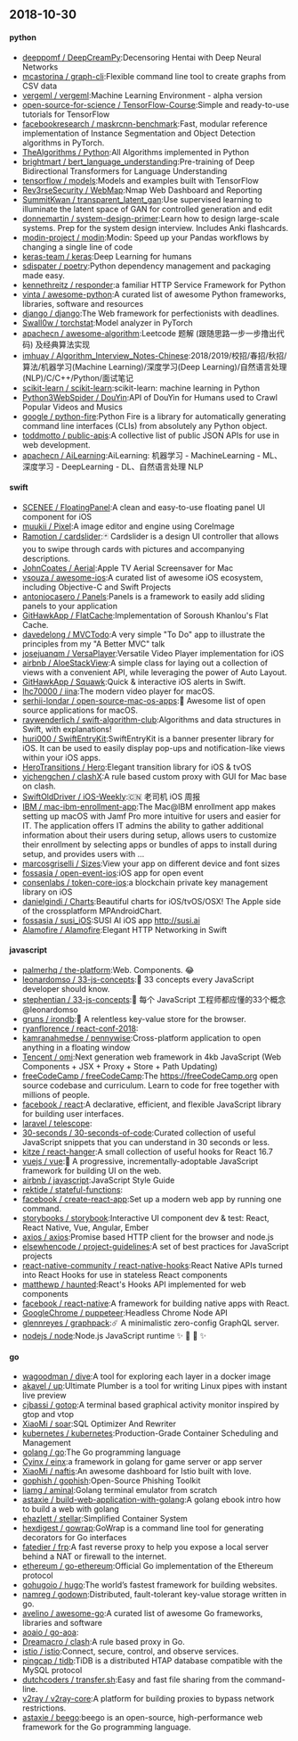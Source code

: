 ## 2018-10-30

#### python
* [deeppomf / DeepCreamPy](https://github.com/deeppomf/DeepCreamPy):Decensoring Hentai with Deep Neural Networks
* [mcastorina / graph-cli](https://github.com/mcastorina/graph-cli):Flexible command line tool to create graphs from CSV data
* [vergeml / vergeml](https://github.com/vergeml/vergeml):Machine Learning Environment - alpha version
* [open-source-for-science / TensorFlow-Course](https://github.com/open-source-for-science/TensorFlow-Course):Simple and ready-to-use tutorials for TensorFlow
* [facebookresearch / maskrcnn-benchmark](https://github.com/facebookresearch/maskrcnn-benchmark):Fast, modular reference implementation of Instance Segmentation and Object Detection algorithms in PyTorch.
* [TheAlgorithms / Python](https://github.com/TheAlgorithms/Python):All Algorithms implemented in Python
* [brightmart / bert_language_understanding](https://github.com/brightmart/bert_language_understanding):Pre-training of Deep Bidirectional Transformers for Language Understanding
* [tensorflow / models](https://github.com/tensorflow/models):Models and examples built with TensorFlow
* [Rev3rseSecurity / WebMap](https://github.com/Rev3rseSecurity/WebMap):Nmap Web Dashboard and Reporting
* [SummitKwan / transparent_latent_gan](https://github.com/SummitKwan/transparent_latent_gan):Use supervised learning to illuminate the latent space of GAN for controlled generation and edit
* [donnemartin / system-design-primer](https://github.com/donnemartin/system-design-primer):Learn how to design large-scale systems. Prep for the system design interview. Includes Anki flashcards.
* [modin-project / modin](https://github.com/modin-project/modin):Modin: Speed up your Pandas workflows by changing a single line of code
* [keras-team / keras](https://github.com/keras-team/keras):Deep Learning for humans
* [sdispater / poetry](https://github.com/sdispater/poetry):Python dependency management and packaging made easy.
* [kennethreitz / responder](https://github.com/kennethreitz/responder):a familiar HTTP Service Framework for Python
* [vinta / awesome-python](https://github.com/vinta/awesome-python):A curated list of awesome Python frameworks, libraries, software and resources
* [django / django](https://github.com/django/django):The Web framework for perfectionists with deadlines.
* [Swall0w / torchstat](https://github.com/Swall0w/torchstat):Model analyzer in PyTorch
* [apachecn / awesome-algorithm](https://github.com/apachecn/awesome-algorithm):Leetcode 题解 (跟随思路一步一步撸出代码) 及经典算法实现
* [imhuay / Algorithm_Interview_Notes-Chinese](https://github.com/imhuay/Algorithm_Interview_Notes-Chinese):2018/2019/校招/春招/秋招/算法/机器学习(Machine Learning)/深度学习(Deep Learning)/自然语言处理(NLP)/C/C++/Python/面试笔记
* [scikit-learn / scikit-learn](https://github.com/scikit-learn/scikit-learn):scikit-learn: machine learning in Python
* [Python3WebSpider / DouYin](https://github.com/Python3WebSpider/DouYin):API of DouYin for Humans used to Crawl Popular Videos and Musics
* [google / python-fire](https://github.com/google/python-fire):Python Fire is a library for automatically generating command line interfaces (CLIs) from absolutely any Python object.
* [toddmotto / public-apis](https://github.com/toddmotto/public-apis):A collective list of public JSON APIs for use in web development.
* [apachecn / AiLearning](https://github.com/apachecn/AiLearning):AiLearning: 机器学习 - MachineLearning - ML、深度学习 - DeepLearning - DL、自然语言处理 NLP

#### swift
* [SCENEE / FloatingPanel](https://github.com/SCENEE/FloatingPanel):A clean and easy-to-use floating panel UI component for iOS
* [muukii / Pixel](https://github.com/muukii/Pixel):A image editor and engine using CoreImage
* [Ramotion / cardslider](https://github.com/Ramotion/cardslider):🃏
Cardslider is a design UI controller that allows you to swipe through cards with pictures and accompanying descriptions.
* [JohnCoates / Aerial](https://github.com/JohnCoates/Aerial):Apple TV Aerial Screensaver for Mac
* [vsouza / awesome-ios](https://github.com/vsouza/awesome-ios):A curated list of awesome iOS ecosystem, including Objective-C and Swift Projects
* [antoniocasero / Panels](https://github.com/antoniocasero/Panels):Panels is a framework to easily add sliding panels to your application
* [GitHawkApp / FlatCache](https://github.com/GitHawkApp/FlatCache):Implementation of Soroush Khanlou's Flat Cache.
* [davedelong / MVCTodo](https://github.com/davedelong/MVCTodo):A very simple "To Do" app to illustrate the principles from my "A Better MVC" talk
* [josejuanqm / VersaPlayer](https://github.com/josejuanqm/VersaPlayer):Versatile Video Player implementation for iOS
* [airbnb / AloeStackView](https://github.com/airbnb/AloeStackView):A simple class for laying out a collection of views with a convenient API, while leveraging the power of Auto Layout.
* [GitHawkApp / Squawk](https://github.com/GitHawkApp/Squawk):Quick & interactive iOS alerts in Swift.
* [lhc70000 / iina](https://github.com/lhc70000/iina):The modern video player for macOS.
* [serhii-londar / open-source-mac-os-apps](https://github.com/serhii-londar/open-source-mac-os-apps):🚀
Awesome list of open source applications for macOS.
* [raywenderlich / swift-algorithm-club](https://github.com/raywenderlich/swift-algorithm-club):Algorithms and data structures in Swift, with explanations!
* [huri000 / SwiftEntryKit](https://github.com/huri000/SwiftEntryKit):SwiftEntryKit is a banner presenter library for iOS. It can be used to easily display pop-ups and notification-like views within your iOS apps.
* [HeroTransitions / Hero](https://github.com/HeroTransitions/Hero):Elegant transition library for iOS & tvOS
* [yichengchen / clashX](https://github.com/yichengchen/clashX):A rule based custom proxy with GUI for Mac base on clash.
* [SwiftOldDriver / iOS-Weekly](https://github.com/SwiftOldDriver/iOS-Weekly):🇨🇳
老司机 iOS 周报
* [IBM / mac-ibm-enrollment-app](https://github.com/IBM/mac-ibm-enrollment-app):The Mac@IBM enrollment app makes setting up macOS with Jamf Pro more intuitive for users and easier for IT. The application offers IT admins the ability to gather additional information about their users during setup, allows users to customize their enrollment by selecting apps or bundles of apps to install during setup, and provides users with …
* [marcosgriselli / Sizes](https://github.com/marcosgriselli/Sizes):View your app on different device and font sizes
* [fossasia / open-event-ios](https://github.com/fossasia/open-event-ios):iOS app for open event
* [consenlabs / token-core-ios](https://github.com/consenlabs/token-core-ios):a blockchain private key management library on iOS
* [danielgindi / Charts](https://github.com/danielgindi/Charts):Beautiful charts for iOS/tvOS/OSX! The Apple side of the crossplatform MPAndroidChart.
* [fossasia / susi_iOS](https://github.com/fossasia/susi_iOS):SUSI AI iOS app http://susi.ai
* [Alamofire / Alamofire](https://github.com/Alamofire/Alamofire):Elegant HTTP Networking in Swift

#### javascript
* [palmerhq / the-platform](https://github.com/palmerhq/the-platform):Web. Components.
😂
* [leonardomso / 33-js-concepts](https://github.com/leonardomso/33-js-concepts):📜
33 concepts every JavaScript developer should know.
* [stephentian / 33-js-concepts](https://github.com/stephentian/33-js-concepts):📜
每个 JavaScript 工程师都应懂的33个概念 @leonardomso
* [gruns / irondb](https://github.com/gruns/irondb):🔩
A relentless key-value store for the browser.
* [ryanflorence / react-conf-2018](https://github.com/ryanflorence/react-conf-2018):
* [kamranahmedse / pennywise](https://github.com/kamranahmedse/pennywise):Cross-platform application to open anything in a floating window
* [Tencent / omi](https://github.com/Tencent/omi):Next generation web framework in 4kb JavaScript (Web Components + JSX + Proxy + Store + Path Updating)
* [freeCodeCamp / freeCodeCamp](https://github.com/freeCodeCamp/freeCodeCamp):The https://freeCodeCamp.org open source codebase and curriculum. Learn to code for free together with millions of people.
* [facebook / react](https://github.com/facebook/react):A declarative, efficient, and flexible JavaScript library for building user interfaces.
* [laravel / telescope](https://github.com/laravel/telescope):
* [30-seconds / 30-seconds-of-code](https://github.com/30-seconds/30-seconds-of-code):Curated collection of useful JavaScript snippets that you can understand in 30 seconds or less.
* [kitze / react-hanger](https://github.com/kitze/react-hanger):A small collection of useful hooks for React 16.7
* [vuejs / vue](https://github.com/vuejs/vue):🖖
A progressive, incrementally-adoptable JavaScript framework for building UI on the web.
* [airbnb / javascript](https://github.com/airbnb/javascript):JavaScript Style Guide
* [rektide / stateful-functions](https://github.com/rektide/stateful-functions):
* [facebook / create-react-app](https://github.com/facebook/create-react-app):Set up a modern web app by running one command.
* [storybooks / storybook](https://github.com/storybooks/storybook):Interactive UI component dev & test: React, React Native, Vue, Angular, Ember
* [axios / axios](https://github.com/axios/axios):Promise based HTTP client for the browser and node.js
* [elsewhencode / project-guidelines](https://github.com/elsewhencode/project-guidelines):A set of best practices for JavaScript projects
* [react-native-community / react-native-hooks](https://github.com/react-native-community/react-native-hooks):React Native APIs turned into React Hooks for use in stateless React components
* [matthewp / haunted](https://github.com/matthewp/haunted):React's Hooks API implemented for web components
* [facebook / react-native](https://github.com/facebook/react-native):A framework for building native apps with React.
* [GoogleChrome / puppeteer](https://github.com/GoogleChrome/puppeteer):Headless Chrome Node API
* [glennreyes / graphpack](https://github.com/glennreyes/graphpack):☄️
A minimalistic zero-config GraphQL server.
* [nodejs / node](https://github.com/nodejs/node):Node.js JavaScript runtime
✨
🐢
🚀
✨

#### go
* [wagoodman / dive](https://github.com/wagoodman/dive):A tool for exploring each layer in a docker image
* [akavel / up](https://github.com/akavel/up):Ultimate Plumber is a tool for writing Linux pipes with instant live preview
* [cjbassi / gotop](https://github.com/cjbassi/gotop):A terminal based graphical activity monitor inspired by gtop and vtop
* [XiaoMi / soar](https://github.com/XiaoMi/soar):SQL Optimizer And Rewriter
* [kubernetes / kubernetes](https://github.com/kubernetes/kubernetes):Production-Grade Container Scheduling and Management
* [golang / go](https://github.com/golang/go):The Go programming language
* [Cyinx / einx](https://github.com/Cyinx/einx):a framework in golang for game server or app server
* [XiaoMi / naftis](https://github.com/XiaoMi/naftis):An awesome dashboard for Istio built with love.
* [gophish / gophish](https://github.com/gophish/gophish):Open-Source Phishing Toolkit
* [liamg / aminal](https://github.com/liamg/aminal):Golang terminal emulator from scratch
* [astaxie / build-web-application-with-golang](https://github.com/astaxie/build-web-application-with-golang):A golang ebook intro how to build a web with golang
* [ehazlett / stellar](https://github.com/ehazlett/stellar):Simplified Container System
* [hexdigest / gowrap](https://github.com/hexdigest/gowrap):GoWrap is a command line tool for generating decorators for Go interfaces
* [fatedier / frp](https://github.com/fatedier/frp):A fast reverse proxy to help you expose a local server behind a NAT or firewall to the internet.
* [ethereum / go-ethereum](https://github.com/ethereum/go-ethereum):Official Go implementation of the Ethereum protocol
* [gohugoio / hugo](https://github.com/gohugoio/hugo):The world’s fastest framework for building websites.
* [namreg / godown](https://github.com/namreg/godown):Distributed, fault-tolerant key-value storage written in go.
* [avelino / awesome-go](https://github.com/avelino/awesome-go):A curated list of awesome Go frameworks, libraries and software
* [aoaio / go-aoa](https://github.com/aoaio/go-aoa):
* [Dreamacro / clash](https://github.com/Dreamacro/clash):A rule based proxy in Go.
* [istio / istio](https://github.com/istio/istio):Connect, secure, control, and observe services.
* [pingcap / tidb](https://github.com/pingcap/tidb):TiDB is a distributed HTAP database compatible with the MySQL protocol
* [dutchcoders / transfer.sh](https://github.com/dutchcoders/transfer.sh):Easy and fast file sharing from the command-line.
* [v2ray / v2ray-core](https://github.com/v2ray/v2ray-core):A platform for building proxies to bypass network restrictions.
* [astaxie / beego](https://github.com/astaxie/beego):beego is an open-source, high-performance web framework for the Go programming language.

